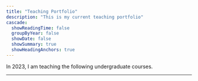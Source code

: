 ```yaml
---
title: "Teaching Portfolio"
description: "This is my current teaching portfolio"
cascade:
  showReadingTime: false
  groupByYear: false
  showDate: false
  showSummary: true
  showHeadingAnchors: true
---
```


In 2023, I am teaching the following undergraduate courses. 

---


